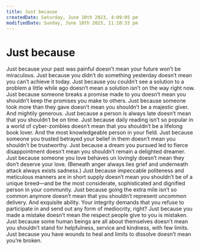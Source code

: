 ```yaml
---
title: Just because
createdDate: Saturday, June 10th 2023, 4:09:05 pm
modifiedDate: Sunday, June 18th 2023, 11:10:33 pm
---
```


# Just because

Just because your past was painful doesn’t mean your future won’t be miraculous.
Just because you didn’t do something yesterday doesn’t mean you can’t achieve it today.
Just because you couldn’t see a solution to a problem a little while ago doesn’t mean a solution isn’t on the way right now.
Just because someone breaks a promise made to you doesn’t mean you shouldn’t keep the promises you make to others.
Just because someone took more than they gave doesn’t mean you shouldn’t be a majestic giver. And mightily generous.
Just because a person is always late doesn’t mean that you shouldn’t be on time.
Just because daily reading isn’t so popular in a world of cyber-zombies doesn’t mean that you shouldn’t be a lifelong book lover. And the most knowledgeable person in your field.
Just because someone you trusted betrayed your belief in them doesn’t mean you shouldn’t be trustworthy.
Just because a dream you pursued led to fierce disappointment doesn’t mean you shouldn’t remain a delighted dreamer.
Just because someone you love behaves un lovingly doesn’t mean they don’t deserve your love. (Beneath anger always lies grief and underneath attack always exists sadness.)
Just because impeccable politeness and meticulous manners are in short supply doesn’t mean you shouldn’t be of a unique breed—and be the most considerate, sophisticated and dignified person in your community.
Just because going the extra mile isn’t so common anymore doesn’t mean that you shouldn’t represent uncommon delivery. And exquisite ability. Your integrity demands that you refuse to participate in and send out any form of mediocrity, right?
Just because you made a mistake doesn’t mean the respect people give to you is mistaken.
Just because some human beings are all about themselves doesn’t mean you shouldn’t stand for helpfulness, service and kindness, with few limits.
Just because you have wounds to heal and limits to dissolve doesn’t mean you’re broken.
